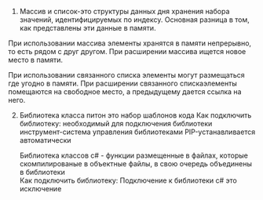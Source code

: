 1) Массив и список-это структуры данных дня хранения набора значений, идентифицируемых по индексу. Основная разница в том, как представлены эти данные в памяти. 

При использовании массива элементы хранятся в памяти непрерывно, то есть рядом с друг другом. При расширении массива ищется новое место в памяти.

При использовании связанного списка элементы могут размещаться где угодно в памяти. При расширении связанного спискаэлементы помещаются на свободное место, а предыдущему дается ссылка на него.

2) Библиотека класса питон это набор шаблонов кода
   Как подключить библиотеку: необходимый для подключения библиотеки инструмент-система управления библиотеками PIP-устанавливается автоматически

   Библиотека классов с# - функции размещенные в файлах, которые скомпилированые в объектные файлы, в свою очередь объединены в библиотеки  
   Как подключить библиотеку: Подключение к библиотеки с# это исключение 
